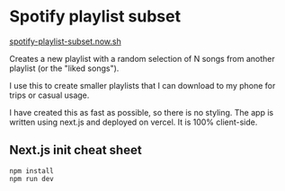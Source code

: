 # Spotify playlist subset

[spotify-playlist-subset.now.sh](https://spotify-playlist-subset.now.sh)

Creates a new playlist with a random selection of N songs from another playlist (or the "liked songs").

I use this to create smaller playlists that I can download to my phone for trips or casual usage.

I have created this as fast as possible, so there is no styling. The app is written using next.js and deployed on vercel. It is 100% client-side.

## Next.js init cheat sheet

    npm install
    npm run dev
